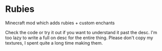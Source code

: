 # Rubies
Minecraft mod which adds rubies + custom enchants

Check the code or try it out if you want to understand it past the desc. I'm too lazy to write a full on desc for the entire thing. Please don't copy
my textures, I spent quite a long time making them.
